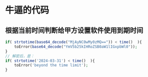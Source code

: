 # 牛逼的代码

## 根据当前时间判断给甲方设置软件使用到期时间

```php
if( strtotime(base64_decode("MjAyNC0wMy0zMQ==")) < time()  ){
    toError(base64_decode("YmV5b25kIHRoZSB0aW1lIGxpbWl0"));
}
// 解密后，是：
if( strtotime('2024-03-31') < time()  ){
    toError('beyond the time limit');
}
```

